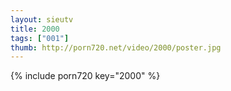 ```yaml
--- 
layout: sieutv
title: 2000
tags: ["001"]
thumb: http://porn720.net/video/2000/poster.jpg
---
```

{% include porn720 key="2000" %} 
